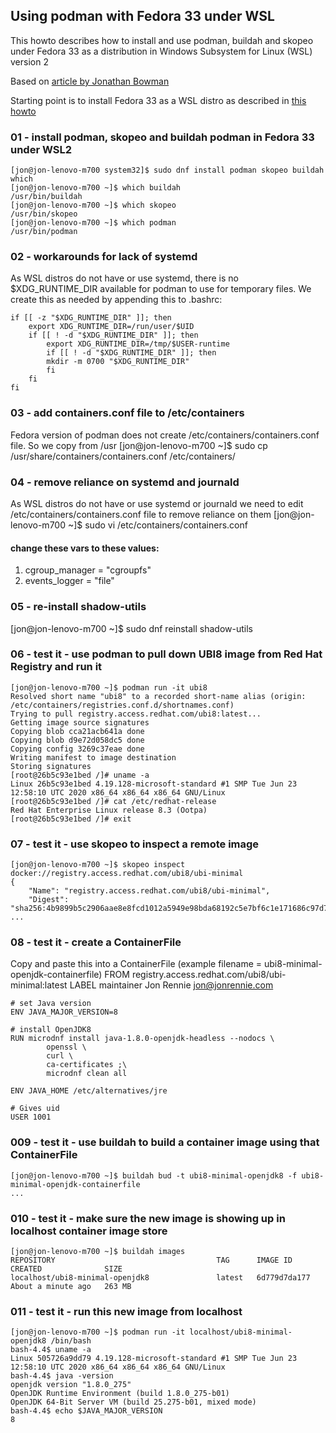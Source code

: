 ## Using podman with Fedora 33 under WSL 

This howto describes how to install and use podman, buildah and skopeo under Fedora 33 as a distribution in Windows Subsystem for Linux (WSL) version 2

Based on [article by Jonathan Bowman](https://dev.to/bowmanjd/using-podman-on-windows-subsystem-for-linux-wsl-58ji)

Starting point is to install Fedora 33 as a WSL distro as described in [this howto](https://github.com/jon-rennie/howtos/blob/main/Install%20Fedora%2033%20for%20WSL%202.md)


### 01 - install podman, skopeo and buildah podman in Fedora 33 under WSL2
    [jon@jon-lenovo-m700 system32]$ sudo dnf install podman skopeo buildah which
    [jon@jon-lenovo-m700 ~]$ which buildah
    /usr/bin/buildah
    [jon@jon-lenovo-m700 ~]$ which skopeo
    /usr/bin/skopeo
    [jon@jon-lenovo-m700 ~]$ which podman
    /usr/bin/podman

### 02 - workarounds for lack of systemd
As WSL distros do not have or use systemd, there is no $XDG_RUNTIME_DIR available for podman to use for temporary files. We create this as needed by appending this to .bashrc:

    if [[ -z "$XDG_RUNTIME_DIR" ]]; then
        export XDG_RUNTIME_DIR=/run/user/$UID
        if [[ ! -d "$XDG_RUNTIME_DIR" ]]; then
            export XDG_RUNTIME_DIR=/tmp/$USER-runtime
            if [[ ! -d "$XDG_RUNTIME_DIR" ]]; then
            mkdir -m 0700 "$XDG_RUNTIME_DIR"
            fi
        fi
    fi

### 03 - add containers.conf file to /etc/containers 
Fedora version of podman does not create /etc/containers/containers.conf file. So we copy from /usr
    [jon@jon-lenovo-m700 ~]$ sudo cp /usr/share/containers/containers.conf /etc/containers/

### 04 - remove reliance on systemd and journald
As WSL distros do not have or use systemd or journald we need to edit /etc/containers/containers.conf file to remove reliance on them
    [jon@jon-lenovo-m700 ~]$ sudo vi /etc/containers/containers.conf
#### change these vars to these values:
1. cgroup_manager = "cgroupfs"
2. events_logger = "file"

### 05 - re-install shadow-utils
[jon@jon-lenovo-m700 ~]$ sudo dnf reinstall shadow-utils

### 06 - test it - use podman to pull down UBI8 image from Red Hat Registry and run it
    [jon@jon-lenovo-m700 ~]$ podman run -it ubi8
    Resolved short name "ubi8" to a recorded short-name alias (origin: /etc/containers/registries.conf.d/shortnames.conf)
    Trying to pull registry.access.redhat.com/ubi8:latest...
    Getting image source signatures
    Copying blob cca21acb641a done
    Copying blob d9e72d058dc5 done
    Copying config 3269c37eae done
    Writing manifest to image destination
    Storing signatures
    [root@26b5c93e1bed /]# uname -a
    Linux 26b5c93e1bed 4.19.128-microsoft-standard #1 SMP Tue Jun 23 12:58:10 UTC 2020 x86_64 x86_64 x86_64 GNU/Linux
    [root@26b5c93e1bed /]# cat /etc/redhat-release
    Red Hat Enterprise Linux release 8.3 (Ootpa)
    [root@26b5c93e1bed /]# exit

### 07 - test it - use skopeo to inspect a remote image 
    [jon@jon-lenovo-m700 ~]$ skopeo inspect docker://registry.access.redhat.com/ubi8/ubi-minimal
    {
        "Name": "registry.access.redhat.com/ubi8/ubi-minimal",
        "Digest": "sha256:4b9899b5c2906aae8e8fcd1012a5949e98bda68192c5e7bf6c1e171686c97d7a",
    ...

### 08 - test it - create a ContainerFile
Copy and paste this into a ContainerFile (example filename = ubi8-minimal-openjdk-containerfile)
    FROM registry.access.redhat.com/ubi8/ubi-minimal:latest
    LABEL maintainer Jon Rennie <jon@jonrennie.com>

    # set Java version
    ENV JAVA_MAJOR_VERSION=8

    # install OpenJDK8
    RUN microdnf install java-1.8.0-openjdk-headless --nodocs \
            openssl \
            curl \
            ca-certificates ;\
            microdnf clean all

    ENV JAVA_HOME /etc/alternatives/jre

    # Gives uid
    USER 1001

### 009 - test it - use buildah to build a container image using that ContainerFile
    [jon@jon-lenovo-m700 ~]$ buildah bud -t ubi8-minimal-openjdk8 -f ubi8-minimal-openjdk-containerfile
    ...

### 010 - test it - make sure the new image is showing up in localhost container image store
    [jon@jon-lenovo-m700 ~]$ buildah images
    REPOSITORY                                    TAG      IMAGE ID       CREATED              SIZE
    localhost/ubi8-minimal-openjdk8               latest   6d779d7da177   About a minute ago   263 MB

### 011 - test it - run this new image from localhost
    [jon@jon-lenovo-m700 ~]$ podman run -it localhost/ubi8-minimal-openjdk8 /bin/bash
    bash-4.4$ uname -a
    Linux 505726a9dd79 4.19.128-microsoft-standard #1 SMP Tue Jun 23 12:58:10 UTC 2020 x86_64 x86_64 x86_64 GNU/Linux
    bash-4.4$ java -version
    openjdk version "1.8.0_275"
    OpenJDK Runtime Environment (build 1.8.0_275-b01)
    OpenJDK 64-Bit Server VM (build 25.275-b01, mixed mode)
    bash-4.4$ echo $JAVA_MAJOR_VERSION
    8
